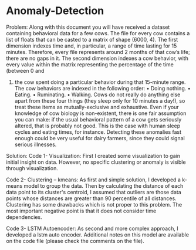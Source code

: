 # Anomaly-Detection

Problem:
Along with this document you will have received a dataset containing behavioral data for a few cows. The file for every cow contains a list of floats that can be casted to a
matrix of shape (6000, 4). The first dimension indexes time and, in particular, a range
of time lasting for 15 minutes. Therefore, every file represents around 2 months of that
cow’s life; there are no gaps in it. The second dimension indexes a cow behavior, with
every value within the matrix representing the percentage of the time (between 0 and
1) the cow spent doing a particular behavior during that 15-minute range. The cow
behaviors are indexed in the following order:
• Doing nothing.
• Eating.
• Ruminating.
• Walking.
Cows do not really do anything else apart from these four things (they sleep only for
10 minutes a day!), so treat these items as mutually-exclusive and exhaustive. Even if
your knowledge of cow biology is non-existent, there is one fair assumption you can
make: if the usual behavioral pattern of a cow gets seriously altered, that is probably
not good. This is the case with human sleep cycles and eating times, for instance.
Detecting these anomalies fast enough could be very useful for dairy farmers, since
they could signal serious illnesses. 

Solution:
Code 1- Visualization:
First I created some visualization to gain initial insight on data.  However, no specific clustering or anomaly is visible through visualization.

Code 2- Clustering – kmeans:
As first and simple solution, I developed a k-means model to group the data. Then by calculating the distance of each data point to its cluster's centroid, I assumed that outliers are those data points whose distances are greater than 90 percentile of all distances.
Clustering has some drawbacks which is not proper to this problem. The most important negative point is that it does not consider time dependencies.

Code 3- LSTM Autoencoder:
As second and more complex approach, I developed a lstm auto encoder. Additional notes on this model are available on the code file (please check the comments on the file).

